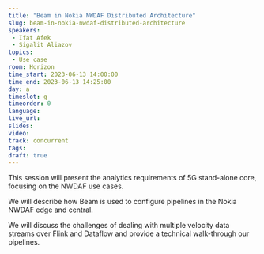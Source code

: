 ```yaml
---
title: "Beam in Nokia NWDAF Distributed Architecture"
slug: beam-in-nokia-nwdaf-distributed-architecture
speakers:
 - Ifat Afek
 - Sigalit Aliazov
topics:
 - Use case
room: Horizon
time_start: 2023-06-13 14:00:00
time_end: 2023-06-13 14:25:00
day: a
timeslot: g
timeorder: 0
language: 
live_url: 
slides: 
video: 
track: concurrent
tags:
draft: true
---
```


This session will present the analytics requirements of 5G stand-alone core, focusing on the NWDAF use cases.
 
 We will describe how Beam is used to configure pipelines in the Nokia NWDAF edge and central.
 
 We will discuss the challenges of dealing with multiple velocity data streams over Flink and Dataflow and provide a technical walk-through our pipelines.